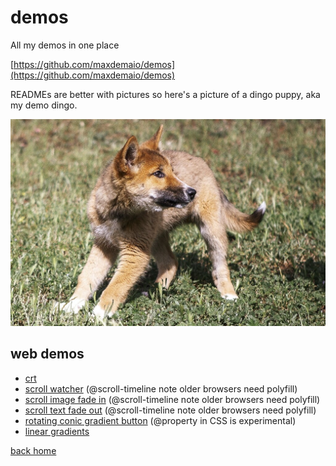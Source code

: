 # demos

All my demos in one place

[https://github.com/maxdemaio/demos](https://github.com/maxdemaio/demos)

READMEs are better with pictures so here's a picture of a dingo puppy, aka my demo dingo.

![dingo puppy](/static/dingo.jpg)

## web demos

- [crt](./web-demos/crt/index.html)
- [scroll watcher](./web-demos/scroll-watcher/index.html) (@scroll-timeline note older browsers need polyfill)
- [scroll image fade in](./web-demos/scroll-fade-image/index.html) (@scroll-timeline note older browsers need polyfill)
- [scroll text fade out](./web-demos/scroll-fade-out-text/index.html) (@scroll-timeline note older browsers need polyfill)
- [rotating conic gradient button](./web-demos/conic-rotate-gradient/index.html) (@property in CSS is experimental)
- [linear gradients](./web-demos/linear-gradient/index.html)

[back home](https://maxdemaio.github.io)